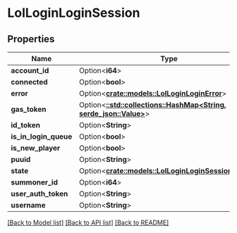 # LolLoginLoginSession

## Properties

Name | Type | Description | Notes
------------ | ------------- | ------------- | -------------
**account_id** | Option<**i64**> |  | [optional]
**connected** | Option<**bool**> |  | [optional]
**error** | Option<[**crate::models::LolLoginLoginError**](LolLoginLoginError.md)> |  | [optional]
**gas_token** | Option<[**::std::collections::HashMap<String, serde_json::Value>**](serde_json::Value.md)> |  | [optional]
**id_token** | Option<**String**> |  | [optional]
**is_in_login_queue** | Option<**bool**> |  | [optional]
**is_new_player** | Option<**bool**> |  | [optional]
**puuid** | Option<**String**> |  | [optional]
**state** | Option<[**crate::models::LolLoginLoginSessionStates**](LolLoginLoginSessionStates.md)> |  | [optional]
**summoner_id** | Option<**i64**> |  | [optional]
**user_auth_token** | Option<**String**> |  | [optional]
**username** | Option<**String**> |  | [optional]

[[Back to Model list]](../README.md#documentation-for-models) [[Back to API list]](../README.md#documentation-for-api-endpoints) [[Back to README]](../README.md)



